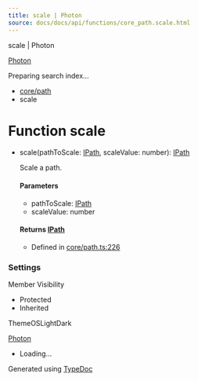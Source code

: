 ```yaml
---
title: scale | Photon
source: docs/docs/api/functions/core_path.scale.html
---
```


scale | Photon

[Photon](../index.md)




Preparing search index...

* [core/path](../modules/core_path.md)
* scale

# Function scale

* scale(pathToScale: [IPath](../interfaces/core_schema.IPath.md), scaleValue: number): [IPath](../interfaces/core_schema.IPath.md)

  Scale a path.

  #### Parameters

  + pathToScale: [IPath](../interfaces/core_schema.IPath.md)
  + scaleValue: number

  #### Returns [IPath](../interfaces/core_schema.IPath.md)

  + Defined in [core/path.ts:226](https://github.com/mwhite454/photon/blob/main/packages/photon/src/core/path.ts#L226)

### Settings

Member Visibility

* Protected
* Inherited

ThemeOSLightDark

[Photon](../index.md)

* Loading...

Generated using [TypeDoc](https://typedoc.org/)
